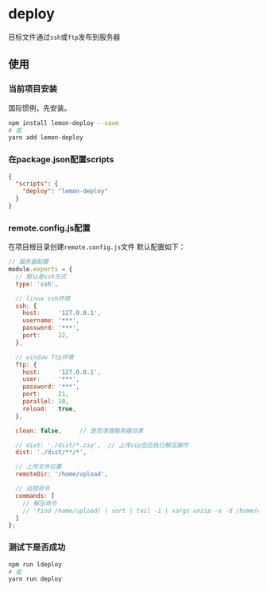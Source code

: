 # deploy
目标文件通过`ssh`或`ftp`发布到服务器

## 使用

### 当前项目安装

国际惯例，先安装。

```bash
npm install lemon-deploy --save
# 或
yarn add lemon-deploy
```

### 在package.json配置scripts
```json
{
  "scripts": {
    "deploy": "lemon-deploy"
  }
}
```

### remote.config.js配置

在项目根目录创建`remote.config.js`文件
默认配置如下：

```js
// 服务器配置
module.exports = {
  // 默认是ssh方式
  type: 'ssh',

  // linux ssh环境
  ssh: {
    host:     '127.0.0.1',
    username: '***',
    password: '***',
    port:     22,
  },

  // window ftp环境
  ftp: {
    host:     '127.0.0.1',
    user:     '***',
    password: '***',
    port:     21,
    parallel: 10,
    reload:   true,
  },

  clean: false,     // 是否清理服务器目录

  // dist: './dist/*.zip',  // 上传zip包后执行解压操作
  dist: './dist/**/*',

  // 上传文件位置
  remoteDir: '/home/upload',

  // 远程命令
  commands: [
    // 解压命令
    // 'find /home/upload/ | sort | tail -1 | xargs unzip -o -d /home/www/dist/'
  ]
};
```

### 测试下是否成功

```bash
npm run ldeploy
# 或
yarn run deploy
```
